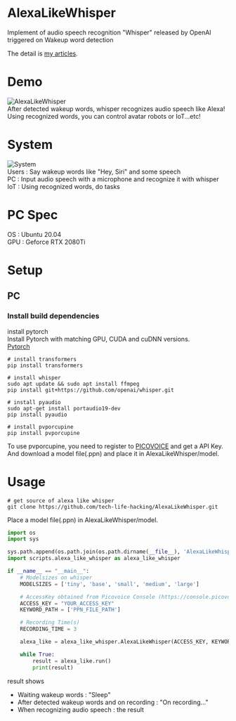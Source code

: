 # AlexaLikeWhisper
Implement of audio speech recognition "Whisper" released by OpenAI triggered on Wakeup word detection

The detail is [my articles](https://www.techlife-hacking.com/?p=1627).
# Demo
![AlexaLikeWhisper](https://www.techlife-hacking.com/wp-content/uploads/2022/10/whisper.gif)  
After detected wakeup words, whisper recognizes audio speech like Alexa!  
Using recognized words, you can control avatar robots or IoT...etc!  

# System
![System](https://www.techlife-hacking.com/wp-content/uploads/2022/10/whisper_en.png)  
Users : Say wakeup words like "Hey, Siri" and some speech  
PC : Input audio speech with a microphone and recognize it with whisper  
IoT : Using recognized words, do tasks  


# PC Spec
OS : Ubuntu 20.04  
GPU : Geforce RTX 2080Ti  
# Setup
## PC
### Install build dependencies
install pytorch  
Install Pytorch with matching GPU, CUDA and cuDNN versions.  
[Pytorch](https://www.techlife-hacking.com/?p=1325)  

```
# install transformers
pip install transformers

# install whisper
sudo apt update && sudo apt install ffmpeg
pip install git+https://github.com/openai/whisper.git

# install pyaudio
sudo apt-get install portaudio19-dev
pip install pyaudio

# install pvporcupine
pip install pvporcupine
```

To use pvporcupine, you need to register to [PICOVOICE](https://console.picovoice.ai/) and get a API Key.  
And download a model file(.ppn) and place it in AlexaLikeWhisper/model.  

# Usage
```
# get source of alexa like whisper
git clone https://github.com/tech-life-hacking/AlexaLikeWhisper.git
```
Place a model file(.ppn) in AlexaLikeWhisper/model.  

```python
import os
import sys

sys.path.append(os.path.join(os.path.dirname(__file__), 'AlexaLikeWhisper'))
import scripts.alexa_like_whisper as alexa_like_whisper

if __name__ == "__main__":
    # Modelsizes on whisper
    MODELSIZES = ['tiny', 'base', 'small', 'medium', 'large']

    # AccessKey obtained from Picovoice Console (https://console.picovoice.ai/)
    ACCESS_KEY = "YOUR_ACCESS_KEY"
    KEYWORD_PATH = ['PPN_FILE_PATH']

    # Recording Time(s)
    RECORDING_TIME = 3

    alexa_like = alexa_like_whisper.AlexaLikeWhisper(ACCESS_KEY, KEYWORD_PATH, MODELSIZES[3], RECORDING_TIME)

    while True:
        result = alexa_like.run()
        print(result)

```

result shows  
- Waiting wakeup words : "Sleep"
- After detected wakeup words and on recording : "On recording..."
- When recognizing audio speech : the result
